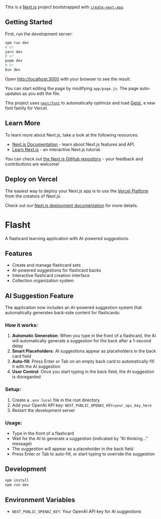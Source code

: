 This is a [Next.js](https://nextjs.org) project bootstrapped with [`create-next-app`](https://github.com/vercel/next.js/tree/canary/packages/create-next-app).

## Getting Started

First, run the development server:

```bash
npm run dev
# or
yarn dev
# or
pnpm dev
# or
bun dev
```

Open [http://localhost:3000](http://localhost:3000) with your browser to see the result.

You can start editing the page by modifying `app/page.js`. The page auto-updates as you edit the file.

This project uses [`next/font`](https://nextjs.org/docs/app/building-your-application/optimizing/fonts) to automatically optimize and load [Geist](https://vercel.com/font), a new font family for Vercel.

## Learn More

To learn more about Next.js, take a look at the following resources:

- [Next.js Documentation](https://nextjs.org/docs) - learn about Next.js features and API.
- [Learn Next.js](https://nextjs.org/learn) - an interactive Next.js tutorial.

You can check out [the Next.js GitHub repository](https://github.com/vercel/next.js) - your feedback and contributions are welcome!

## Deploy on Vercel

The easiest way to deploy your Next.js app is to use the [Vercel Platform](https://vercel.com/new?utm_medium=default-template&filter=next.js&utm_source=create-next-app&utm_campaign=create-next-app-readme) from the creators of Next.js.

Check out our [Next.js deployment documentation](https://nextjs.org/docs/app/building-your-application/deploying) for more details.

# Flasht

A flashcard learning application with AI-powered suggestions.

## Features

- Create and manage flashcard sets
- AI-powered suggestions for flashcard backs
- Interactive flashcard creation interface
- Collection organization system

## AI Suggestion Feature

The application now includes an AI-powered suggestion system that automatically generates back-side content for flashcards:

### How it works:

1. **Automatic Generation**: When you type in the front of a flashcard, the AI will automatically generate a suggestion for the back after a 1-second delay
2. **Smart Placeholders**: AI suggestions appear as placeholders in the back card field
3. **Auto-fill**: Press Enter or Tab on an empty back card to automatically fill it with the AI suggestion
4. **User Control**: Once you start typing in the back field, the AI suggestion is disregarded

### Setup:

1. Create a `.env.local` file in the root directory
2. Add your OpenAI API key: `NEXT_PUBLIC_OPENAI_KEY=your_api_key_here`
3. Restart the development server

### Usage:

- Type in the front of a flashcard
- Wait for the AI to generate a suggestion (indicated by "AI thinking..." message)
- The suggestion will appear as a placeholder in the back field
- Press Enter or Tab to auto-fill, or start typing to override the suggestion

## Development

```bash
npm install
npm run dev
```

## Environment Variables

- `NEXT_PUBLIC_OPENAI_KEY`: Your OpenAI API key for AI suggestions
